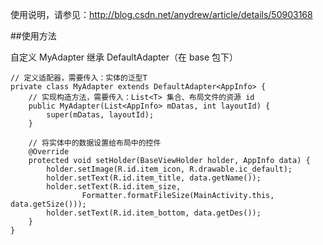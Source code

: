 使用说明，请参见：http://blog.csdn.net/anydrew/article/details/50903168

##使用方法

自定义 MyAdapter 继承 DefaultAdapter（在 base 包下）

	
	// 定义适配器，需要传入：实体的泛型T
	private class MyAdapter extends DefaultAdapter<AppInfo> {
		// 实现构造方法，需要传入：List<T> 集合、布局文件的资源 id
		public MyAdapter(List<AppInfo> mDatas, int layoutId) {
			super(mDatas, layoutId);
		}

		// 将实体中的数据设置给布局中的控件
		@Override
		protected void setHolder(BaseViewHolder holder, AppInfo data) {
			holder.setImage(R.id.item_icon, R.drawable.ic_default);
			holder.setText(R.id.item_title, data.getName());
			holder.setText(R.id.item_size,
					Formatter.formatFileSize(MainActivity.this, data.getSize()));
			holder.setText(R.id.item_bottom, data.getDes());
		}
	}


